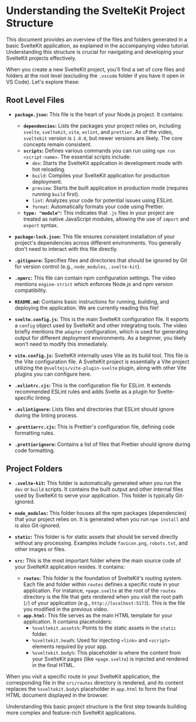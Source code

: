 # Understanding the SvelteKit Project Structure

This document provides an overview of the files and folders generated in a basic SvelteKit application, as explained in the accompanying video tutorial. Understanding this structure is crucial for navigating and developing your SvelteKit projects effectively.

When you create a new SvelteKit project, you'll find a set of core files and folders at the root level (excluding the `.vscode` folder if you have it open in VS Code). Let's explore these:

## Root Level Files

- **`package.json`:** This file is the heart of your Node.js project. It contains:

  - **`dependencies`:** Lists the packages your project relies on, including `svelte`, `sveltekit`, `vite`, `eslint`, and `prettier`. As of the video, `sveltekit` version is `1.0.0`, but newer versions are likely. The core concepts remain consistent.
  - **`scripts`:** Defines various commands you can run using `npm run <script-name>`. The essential scripts include:
    - `dev`: Starts the SvelteKit application in development mode with hot reloading.
    - `build`: Compiles your SvelteKit application for production deployment.
    - `preview`: Starts the built application in production mode (requires running `build` first).
    - `lint`: Analyzes your code for potential issues using ESLint.
    - `format`: Automatically formats your code using Prettier.
  - **`type: "module"`:** This indicates that `.js` files in your project are treated as native JavaScript modules, allowing the use of `import` and `export` syntax.

- **`package-lock.json`:** This file ensures consistent installation of your project's dependencies across different environments. You generally don't need to interact with this file directly.

- **`.gitignore`:** Specifies files and directories that should be ignored by Git for version control (e.g., `node_modules`, `.svelte-kit`).

- **`.npmrc`:** This file can contain npm configuration settings. The video mentions `engine-strict` which enforces Node.js and npm version compatibility.

- **`README.md`:** Contains basic instructions for running, building, and deploying the application. We are currently reading this file!

- **`svelte.config.js`:** This is the main SvelteKit configuration file. It exports a `config` object used by SvelteKit and other integrating tools. The video briefly mentions the `adapter` configuration, which is used for generating output for different deployment environments. As a beginner, you likely won't need to modify this immediately.

- **`vite.config.js`:** SvelteKit internally uses Vite as its build tool. This file is the Vite configuration file. A SvelteKit project is essentially a Vite project utilizing the `@sveltejs/vite-plugin-svelte` plugin, along with other Vite plugins you can configure here.

- **`.eslintrc.cjs`:** This is the configuration file for ESLint. It extends recommended ESLint rules and adds Svelte as a plugin for Svelte-specific linting.

- **`.eslintignore`:** Lists files and directories that ESLint should ignore during the linting process.

- **`.prettierrc.cjs`:** This is Prettier's configuration file, defining code formatting rules.

- **`.prettierignore`:** Contains a list of files that Prettier should ignore during code formatting.

## Project Folders

- **`.svelte-kit`:** This folder is automatically generated when you run the `dev` or `build` scripts. It contains the built output and other internal files used by SvelteKit to serve your application. This folder is typically Git-ignored.

- **`node_modules`:** This folder houses all the npm packages (dependencies) that your project relies on. It is generated when you run `npm install` and is also Git-ignored.

- **`static`:** This folder is for static assets that should be served directly without any processing. Examples include `favicon.png`, `robots.txt`, and other images or files.

- **`src`:** This is the most important folder where the main source code of your SvelteKit application resides. It contains:
  - **`routes`:** This folder is the foundation of SvelteKit's routing system. Each file and folder within `routes` defines a specific route in your application. For instance, `+page.svelte` at the root of the `routes` directory is the file that gets rendered when you visit the root path (`/`) of your application (e.g., `http://localhost:5173`). This is the file you modified in the previous video.
  - **`app.html`:** This file serves as the main HTML template for your application. It contains placeholders:
    - `%sveltekit.assets%`: Points to the static assets in the `static` folder.
    - `%sveltekit.head%`: Used for injecting `<link>` and `<script>` elements required by your app.
    - `%sveltekit.body%`: This placeholder is where the content from your SvelteKit pages (like `+page.svelte`) is injected and rendered in the final HTML.

When you visit a specific route in your SvelteKit application, the corresponding file in the `src/routes` directory is rendered, and its content replaces the `%sveltekit.body%` placeholder in `app.html` to form the final HTML document displayed in the browser.

Understanding this basic project structure is the first step towards building more complex and feature-rich SvelteKit applications.
